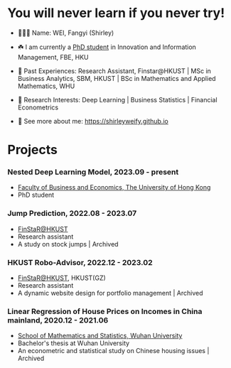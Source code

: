 # You will never learn if you never try!

<!--
**shirleyweify/shirleyweify** is a ✨ _special_ ✨ repository because its `README.md` (this file) appears on your GitHub profile.

Here are some ideas to get you started:

- 🔭 I’m currently working on ...
- 🌱 I’m currently learning ...
- 👯 I’m looking to collaborate on ...
- 🤔 I’m looking for help with ...
- 💬 Ask me about ...
- 📫 How to reach me: ...
- 😄 Pronouns: ...
- ⚡ Fun fact: ...
-->

- 👱🏻‍♀️ Name: WEI, Fangyi (Shirley)
- ☘️ I am currently a [PhD student](https://www.hkubs.hku.hk/people/wei-fangyi/) in Innovation and Information Management, FBE, HKU
- 📍 Past Experiences: Research Assistant, Finstar@HKUST | MSc in Business Analytics, SBM, HKUST | BSc in Mathematics and Applied Mathematics, WHU
- 🧐 Research Interests: Deep Learning | Business Statistics | Financial Econometrics

- 🔖 See more about me: https://shirleyweify.github.io

# Projects

### Nested Deep Learning Model, 2023.09 - present

- [Faculty of Business and Economics, The University of Hong Kong](https://www.hkubs.hku.hk/)
- PhD student

### Jump Prediction, 2022.08 - 2023.07

- [FinStaR@HKUST](https://finstar.ust.hk)
- Research assistant
- A study on stock jumps | Archived

### HKUST Robo-Advisor, 2022.12 - 2023.02
- [FinStaR@HKUST](https://finstar.ust.hk), HKUST(GZ)
- Research assistant
- A dynamic website design for portfolio management | Archived

### Linear Regression of House Prices on Incomes in China mainland, 2020.12 - 2021.06

- [School of Mathematics and Statistics, Wuhan University](https://maths.whu.edu.cn/)
- Bachelor's thesis at Wuhan University
- An econometric and statistical study on Chinese housing issues | Archived
